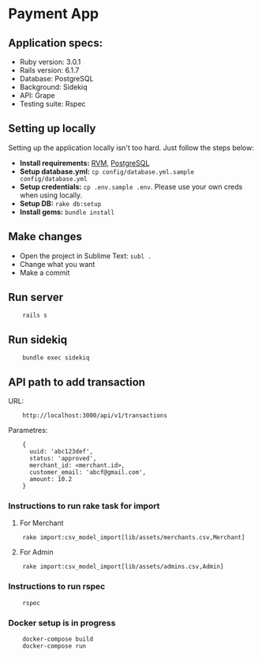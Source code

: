 # Payment App

## Application specs:

- Ruby version: 3.0.1
- Rails version: 6.1.7
- Database: PostgreSQL
- Background: Sidekiq
- API: Grape
- Testing suite: Rspec

## Setting up locally

Setting up the application locally isn't too hard. Just follow the steps below:

- **Install requirements:** [RVM](https://rvm.io/rvm/install), [PostgreSQL](http://postgresapp.com)
- **Setup database.yml:** `cp config/database.yml.sample config/database.yml`
- **Setup credentials:** `cp .env.sample .env`. Please use your own creds when using locally.
- **Setup DB:** `rake db:setup`
- **Install gems:** `bundle install`

## Make changes

- Open the project in Sublime Text: `subl .`
- Change what you want
- Make a commit

## Run server

```
    rails s
```

## Run sidekiq

```
    bundle exec sidekiq
```

## API path to add transaction 

URL:
```
    http://localhost:3000/api/v1/transactions
```

Parametres:
```
    {
      uuid: 'abc123def',
      status: 'approved',
      merchant_id: <merchant.id>,
      customer_email: 'abcf@gmail.com',
      amount: 10.2
    }
```


### Instructions to run rake task for import ###

1) For Merchant
```
    rake import:csv_model_import[lib/assets/merchants.csv,Merchant]
```

2) For Admin
```
    rake import:csv_model_import[lib/assets/admins.csv,Admin]
```

### Instructions to run rspec ###

```
    rspec
```

### Docker setup is in progress ###

```
    docker-compose build
    docker-compose run
```